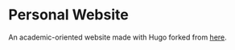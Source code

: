 # Personal Website
An academic-oriented website made with Hugo forked from [here](https://partigabor.github.io/).
